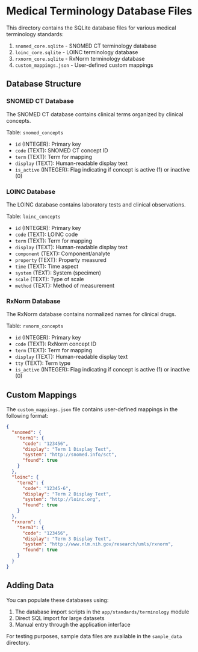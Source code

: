 # Medical Terminology Database Files

This directory contains the SQLite database files for various medical terminology standards:

1. `snomed_core.sqlite` - SNOMED CT terminology database
2. `loinc_core.sqlite` - LOINC terminology database
3. `rxnorm_core.sqlite` - RxNorm terminology database
4. `custom_mappings.json` - User-defined custom mappings

## Database Structure

### SNOMED CT Database
The SNOMED CT database contains clinical terms organized by clinical concepts.

Table: `snomed_concepts`
- `id` (INTEGER): Primary key 
- `code` (TEXT): SNOMED CT concept ID
- `term` (TEXT): Term for mapping
- `display` (TEXT): Human-readable display text
- `is_active` (INTEGER): Flag indicating if concept is active (1) or inactive (0)

### LOINC Database
The LOINC database contains laboratory tests and clinical observations.

Table: `loinc_concepts`
- `id` (INTEGER): Primary key
- `code` (TEXT): LOINC code
- `term` (TEXT): Term for mapping
- `display` (TEXT): Human-readable display text
- `component` (TEXT): Component/analyte
- `property` (TEXT): Property measured
- `time` (TEXT): Time aspect
- `system` (TEXT): System (specimen)
- `scale` (TEXT): Type of scale
- `method` (TEXT): Method of measurement

### RxNorm Database
The RxNorm database contains normalized names for clinical drugs.

Table: `rxnorm_concepts`
- `id` (INTEGER): Primary key
- `code` (TEXT): RxNorm concept ID
- `term` (TEXT): Term for mapping
- `display` (TEXT): Human-readable display text
- `tty` (TEXT): Term type
- `is_active` (INTEGER): Flag indicating if concept is active (1) or inactive (0)

## Custom Mappings

The `custom_mappings.json` file contains user-defined mappings in the following format:

```json
{
  "snomed": {
    "term1": {
      "code": "123456",
      "display": "Term 1 Display Text",
      "system": "http://snomed.info/sct",
      "found": true
    }
  },
  "loinc": {
    "term2": {
      "code": "12345-6",
      "display": "Term 2 Display Text",
      "system": "http://loinc.org",
      "found": true
    }
  },
  "rxnorm": {
    "term3": {
      "code": "123456",
      "display": "Term 3 Display Text",
      "system": "http://www.nlm.nih.gov/research/umls/rxnorm",
      "found": true
    }
  }
}
```

## Adding Data

You can populate these databases using:

1. The database import scripts in the `app/standards/terminology` module
2. Direct SQL import for large datasets
3. Manual entry through the application interface

For testing purposes, sample data files are available in the `sample_data` directory.
